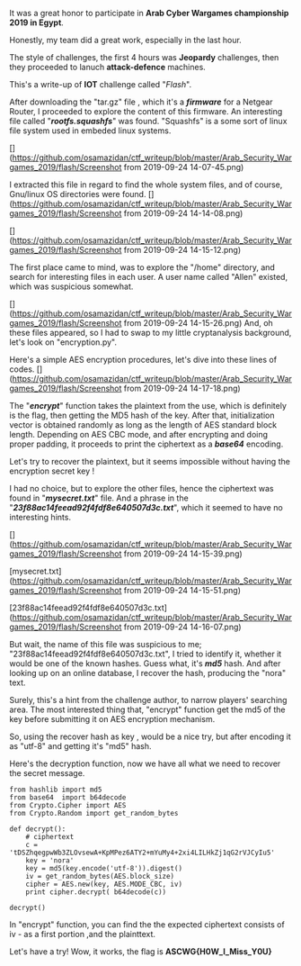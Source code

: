 
It was a great honor to participate in **Arab Cyber Wargames championship 2019 in Egypt**.

Honestly, my team did a great work, especially in the last hour.

The style of challenges, the first 4 hours was **Jeopardy** challenges, then they proceeded to lanuch **attack-defence** machines.

This's a write-up of **IOT** challenge called "*Flash*".

After downloading the "tar.gz" file , which it's a ***firmware*** for a Netgear Router, I proceeded to explore the content of this firmware. An interesting file called "***rootfs.squashfs***" was found. "Squashfs" is a some sort of linux file system used in embeded linux systems.

[](https://github.com/osamazidan/ctf_writeup/blob/master/Arab_Security_Wargames_2019/flash/Screenshot from 2019-09-24 14-07-45.png)

I extracted this file in regard to find the whole system files, and of course, Gnu/linux OS directories were found.
[](https://github.com/osamazidan/ctf_writeup/blob/master/Arab_Security_Wargames_2019/flash/Screenshot from 2019-09-24 14-14-08.png)

[](https://github.com/osamazidan/ctf_writeup/blob/master/Arab_Security_Wargames_2019/flash/Screenshot from 2019-09-24 14-15-12.png)

The first place came to mind, was to explore the "/home" directory, and search for interesting files in each user. A user name called "Allen" existed, which was suspicious somewhat.

[](https://github.com/osamazidan/ctf_writeup/blob/master/Arab_Security_Wargames_2019/flash/Screenshot from 2019-09-24 14-15-26.png)
And, oh these files appeared, so I had to swap to my little cryptanalysis background, let's look on "encryption.py".

Here's a simple AES encryption procedures, let's dive into these lines of codes.
[](https://github.com/osamazidan/ctf_writeup/blob/master/Arab_Security_Wargames_2019/flash/Screenshot from 2019-09-24 14-17-18.png)


The "***encrypt***" function takes the plaintext from the use, which is definitely is the flag, then getting the MD5 hash of the key. After that, initialization vector is obtained randomly as long as the length of AES standard block length.
Depending on AES CBC mode, and after encrypting and doing proper padding, it proceeds to print the ciphertext as a ***base64*** encoding.

Let's try to recover the plaintext, but it seems impossible without having the encryption secret key !

I had no choice, but to explore the other files, hence the ciphertext was found in "***mysecret.txt***" file. And a phrase in the "***23f88ac14feead92f4fdf8e640507d3c.txt***", which it seemed to have no interesting hints.

[](https://github.com/osamazidan/ctf_writeup/blob/master/Arab_Security_Wargames_2019/flash/Screenshot from 2019-09-24 14-15-39.png)

[mysecret.txt](https://github.com/osamazidan/ctf_writeup/blob/master/Arab_Security_Wargames_2019/flash/Screenshot from 2019-09-24 14-15-51.png)

[23f88ac14feead92f4fdf8e640507d3c.txt](https://github.com/osamazidan/ctf_writeup/blob/master/Arab_Security_Wargames_2019/flash/Screenshot from 2019-09-24 14-16-07.png)

But wait, the name of this file was suspicious to me; "23f88ac14feead92f4fdf8e640507d3c.txt", I tried to identify it, whether it would be one of the known hashes. Guess what, it's ***md5*** hash. And after looking up on an online database, I recover the hash, producing the "nora" text.

Surely, this's a hint from the challenge author, to narrow players' searching area.
The most interested thing that, "encrypt" function get the md5 of the key before submitting it on AES encryption mechanism.

So, using the recover hash as key , would be a nice try, but after encoding it as "utf-8" and getting it's "md5" hash.

Here's the decryption function, now we have all what we need to recover the secret message.

    from hashlib import md5
    from base64  import b64decode
    from Crypto.Cipher import AES
    from Crypto.Random import get_random_bytes
    
    def decrypt():
	    # ciphertext
	    c = 'tDSZhqegpwWb3ZLOvsewA+KpMPez6ATY2+mYuMy4+2xi4LILHkZj1qG2rVJCyIu5'
	    key = 'nora'
	    key = md5(key.encode('utf-8')).digest()
	    iv = get_random_bytes(AES.block_size)
	    cipher = AES.new(key, AES.MODE_CBC, iv)
	    print cipher.decrypt( b64decode(c))
	    
    decrypt()

In "encrypt" function, you can find the the expected ciphertext consists of iv - as a first portion ,and the plainttext.

Let's have a try! Wow, it works, the flag is
**ASCWG{H0W_I_Miss_Y0U}**

